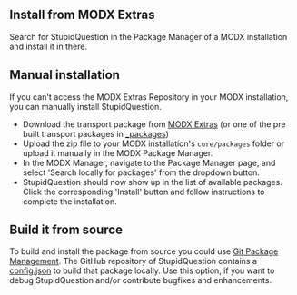 ## Install from MODX Extras

Search for StupidQuestion in the Package Manager of a MODX installation and
install it in there.

## Manual installation

If you can't access the MODX Extras Repository in your MODX installation, you
can manually install StupidQuestion.

* Download the transport package from [MODX Extras](https://modx.com/extras/package/stupidquestion) (or one of the pre built transport packages in [_packages](https://github.com/Jako/StupidQuestion/tree/master/_packages))
* Upload the zip file to your MODX installation's `core/packages` folder or upload it manually in the MODX Package Manager.
* In the MODX Manager, navigate to the Package Manager page, and select 'Search locally for packages' from the dropdown button.
* StupidQuestion should now show up in the list of available packages. Click the corresponding 'Install' button and follow instructions to complete the installation.

## Build it from source

To build and install the package from source you could use [Git Package
Management](https://github.com/TheBoxer/Git-Package-Management). The GitHub
repository of StupidQuestion contains a
[config.json](https://github.com/Jako/StupidQuestion/blob/master/_build/config.json)
to build that package locally. Use this option, if you want to debug
StupidQuestion and/or contribute bugfixes and enhancements.
